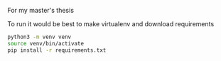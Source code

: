For my master's thesis

To run it would be best to make virtualenv and download requirements

```bash
python3 -m venv venv
source venv/bin/activate
pip install -r requirements.txt
```